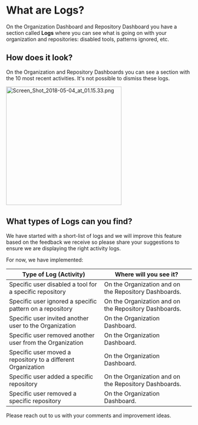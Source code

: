 # What are Logs?

On the Organization Dashboard and Repository Dashboard you have a section called **Logs** where you can see what is going on with your organization and repositories: disabled tools, patterns ignored, etc.

## How does it look?

On the Organization and Repository Dashboards you can see a section with the 10 most recent activities. It's not possible to dismiss these logs.

<img src="/images/Screen_Shot_2018-05-04_at_01.15.33.png" width="313" height="321" alt="Screen_Shot_2018-05-04_at_01.15.33.png" /> 

## What types of Logs can you find?

We have started with a short-list of logs and we will improve this feature based on the feedback we receive so please share your suggestions to ensure we are displaying the right activity logs.

For now, we have implemented:

| Type of Log (Activity)                                       | Where will you see it?                                |
| ------------------------------------------------------------ | ----------------------------------------------------- |
| Specific user disabled a tool for a specific repository      | On the Organization and on the Repository Dashboards. |
| Specific user ignored a specific pattern on a repository     | On the Organization and on the Repository Dashboards. |
| Specific user invited another user to the Organization       | On the Organization Dashboard.                        |
| Specific user removed another user from the Organization     | On the Organization Dashboard.                        |
| Specific user moved a repository to a different Organization | On the Organization Dashboard.                        |
| Specific user added a specific repository                    | On the Organization and on the Repository Dashboards. |
| Specific user removed a specific repository                  | On the Organization Dashboard.                        |

Please reach out to us with your comments and improvement ideas.
